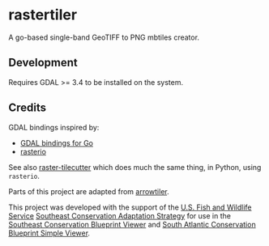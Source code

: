 # rastertiler

A go-based single-band GeoTIFF to PNG mbtiles creator.

## Development

Requires GDAL >= 3.4 to be installed on the system.

## Credits

GDAL bindings inspired by:

-   [GDAL bindings for Go](https://github.com/lukeroth/gdal)
-   [rasterio](https://github.com/rasterio/rasterio)

See also [raster-tilecutter](https://github.com/brendan-ward/raster-tilecutter) which does much the same thing, in Python, using `rasterio`.

Parts of this project are adapted from [arrowtiler](https://github.com/brendan-ward/arrowtiler).

This project was developed with the support of the
[U.S. Fish and Wildlife Service](https://www.fws.gov/)
[Southeast Conservation Adaptation Strategy](https://secassoutheast.org/) for
use in the
[Southeast Conservation Blueprint Viewer](https://blueprint.geoplatform.gov/southeast/)
and
[South Atlantic Conservation Blueprint Simple Viewer](https://blueprint.geoplatform.gov/southatlantic/).
